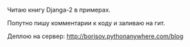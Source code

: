 Читаю книгу Djanga-2 в примерах. 

Попутно пишу комментарии к коду и заливаю на гит.

Деплою на сервер: http://borisov.pythonanywhere.com/blog
